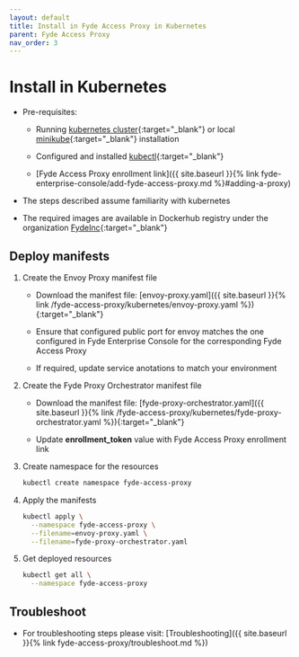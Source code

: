 ```yaml
---
layout: default
title: Install in Fyde Access Proxy in Kubernetes
parent: Fyde Access Proxy
nav_order: 3
---
```

# Install in Kubernetes

- Pre-requisites:

  - Running [kubernetes cluster](https://kubernetes.io/){:target="_blank"} or local [minikube](https://kubernetes.io/docs/setup/minikube/){:target="_blank"} installation

  - Configured and installed [kubectl](https://kubernetes.io/docs/tasks/tools/install-kubectl/){:target="_blank"}

  - [Fyde Access Proxy enrollment link]({{ site.baseurl }}{% link fyde-enterprise-console/add-fyde-access-proxy.md %}#adding-a-proxy)

- The steps described assume familiarity with kubernetes

- The required images are available in Dockerhub registry under the organization [FydeInc](https://url.fyde.me/docker){:target="_blank"}

## Deploy manifests

1. Create the Envoy Proxy manifest file

    - Download the manifest file: [envoy-proxy.yaml]({{ site.baseurl }}{% link /fyde-access-proxy/kubernetes/envoy-proxy.yaml %}){:target="_blank"}

    - Ensure that configured public port for envoy matches the one configured in Fyde Enterprise Console for the corresponding Fyde Access Proxy

    - If required, update service anotations to match your environment

1. Create the Fyde Proxy Orchestrator manifest file

    - Download the manifest file: [fyde-proxy-orchestrator.yaml]({{ site.baseurl }}{% link /fyde-access-proxy/kubernetes/fyde-proxy-orchestrator.yaml %}){:target="_blank"}

    - Update **enrollment_token** value with Fyde Access Proxy enrollment link

1. Create namespace for the resources

    ```sh
    kubectl create namespace fyde-access-proxy
    ```

1. Apply the manifests

    ```sh
    kubectl apply \
      --namespace fyde-access-proxy \
      --filename=envoy-proxy.yaml \
      --filename=fyde-proxy-orchestrator.yaml
    ```

1. Get deployed resources

    ```sh
    kubectl get all \
      --namespace fyde-access-proxy
    ```

## Troubleshoot

- For troubleshooting steps please visit: [Troubleshooting]({{ site.baseurl }}{% link fyde-access-proxy/troubleshoot.md %})
